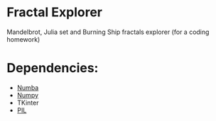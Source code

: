 # Fractal Explorer

Mandelbrot, Julia set and Burning Ship fractals explorer (for a coding homework)

# Dependencies:

- [Numba](https://pypi.org/project/numba/)
- [Numpy](https://pypi.org/project/numpy/)
- TKinter
- [PIL](https://pypi.org/project/Pillow/)
